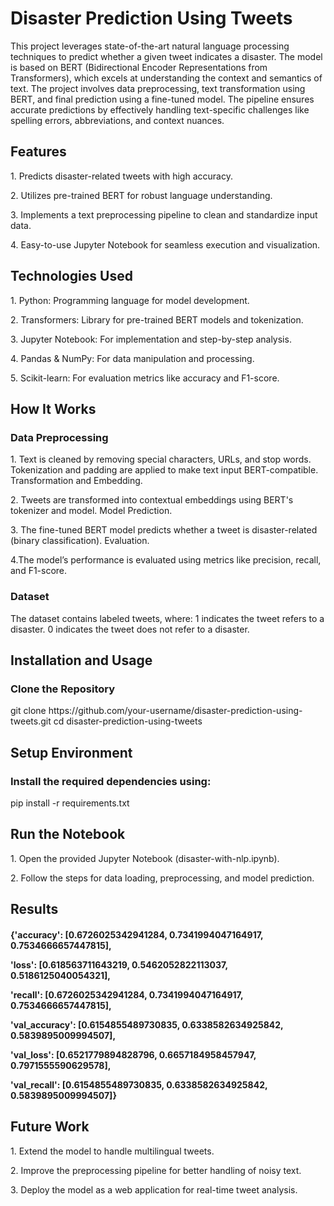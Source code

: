 <h1>Disaster Prediction Using Tweets</h1>
This project leverages state-of-the-art natural language processing techniques to predict whether a given tweet indicates a disaster. The model is based on BERT (Bidirectional Encoder Representations from Transformers), which excels at understanding the context and semantics of text.
The project involves data preprocessing, text transformation using BERT, and final prediction using a fine-tuned model. The pipeline ensures accurate predictions by effectively handling text-specific challenges like spelling errors, abbreviations, and context nuances.

<h2>Features</h2>
<p>1. Predicts disaster-related tweets with high accuracy.</p>
<p>2. Utilizes pre-trained BERT for robust language understanding.</p>
<p>3. Implements a text preprocessing pipeline to clean and standardize input data.</p>
<p>4. Easy-to-use Jupyter Notebook for seamless execution and visualization.</p>

<h2>Technologies Used</h2>

<p>1. Python: Programming language for model development.</p>
<p>2. Transformers: Library for pre-trained BERT models and tokenization.</p>
<p>3. Jupyter Notebook: For implementation and step-by-step analysis.</p>
<p>4. Pandas & NumPy: For data manipulation and processing.</p>
<p>5. Scikit-learn: For evaluation metrics like accuracy and F1-score.</p>

<h2>How It Works </h2>

<h3>Data Preprocessing</h3>
<p>1. Text is cleaned by removing special characters, URLs, and stop words.
Tokenization and padding are applied to make text input BERT-compatible.
Transformation and Embedding.</p>
<p>2. Tweets are transformed into contextual embeddings using BERT's tokenizer and model.
Model Prediction.</p>
<p>3. The fine-tuned BERT model predicts whether a tweet is disaster-related (binary classification).
Evaluation.</p>
<p>4.The model’s performance is evaluated using metrics like precision, recall, and F1-score.</p>

<h3>Dataset</h3>

The dataset contains labeled tweets, where:
1 indicates the tweet refers to a disaster.
0 indicates the tweet does not refer to a disaster.

<h2>Installation and Usage</h2>

<h3>Clone the Repository </h3>
git clone https://github.com/your-username/disaster-prediction-using-tweets.git  
cd disaster-prediction-using-tweets  

<h2>Setup Environment</h2>
<h3>Install the required dependencies using:</h3>
pip install -r requirements.txt  

<h2>Run the Notebook</h2>
<p>1. Open the provided Jupyter Notebook (disaster-with-nlp.ipynb).</p>
<p>2. Follow the steps for data loading, preprocessing, and model prediction.</p>

<h2>Results</h2>
<h4>
 <p>{'accuracy': [0.6726025342941284, 0.7341994047164917, 0.7534666657447815],</p>
 <p>'loss': [0.618563711643219, 0.5462052822113037, 0.5186125040054321],</p>
 <p>'recall': [0.6726025342941284, 0.7341994047164917, 0.7534666657447815],</p>
 <p>'val_accuracy': [0.6154855489730835, 0.6338582634925842, 0.5839895009994507],</p>
 <p>'val_loss': [0.6521779894828796, 0.6657184958457947, 0.7971555590629578],</p>
 <p>'val_recall': [0.6154855489730835, 0.6338582634925842, 0.5839895009994507]}</p>
</h4>

<h2>Future Work</h2>
<p>1. Extend the model to handle multilingual tweets.</p>
<p>2. Improve the preprocessing pipeline for better handling of noisy text.</p>
<p>3. Deploy the model as a web application for real-time tweet analysis.</p>

